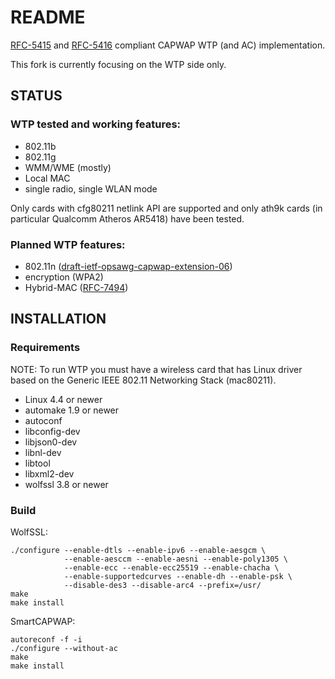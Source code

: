 # README

[RFC-5415](https://tools.ietf.org/html/rfc5415) and [RFC-5416](https://tools.ietf.org/html/rfc5416) compliant CAPWAP WTP (and AC) implementation.

This fork is currently focusing on the WTP side only.

## STATUS

### WTP tested and working features:

* 802.11b
* 802.11g
* WMM/WME (mostly)
* Local MAC
* single radio, single WLAN mode

Only cards with cfg80211 netlink API are supported and only
ath9k cards (in particular Qualcomm Atheros AR5418) have
been tested.

### Planned WTP features:

* 802.11n ([draft-ietf-opsawg-capwap-extension-06](https://tools.ietf.org/html/draft-ietf-opsawg-capwap-extension-06))
* encryption (WPA2)
* Hybrid-MAC ([RFC-7494](https://tools.ietf.org/html/rfc7494))

## INSTALLATION

### Requirements

NOTE: To run WTP you must have a wireless card that has Linux driver based on the
      Generic IEEE 802.11 Networking Stack (mac80211).

* Linux 4.4 or newer
* automake 1.9 or newer
* autoconf
* libconfig-dev
* libjson0-dev
* libnl-dev
* libtool
* libxml2-dev
* wolfssl 3.8 or newer

### Build

WolfSSL:

    ./configure --enable-dtls --enable-ipv6 --enable-aesgcm \
                --enable-aesccm --enable-aesni --enable-poly1305 \
	            --enable-ecc --enable-ecc25519 --enable-chacha \
				--enable-supportedcurves --enable-dh --enable-psk \
				--disable-des3 --disable-arc4 --prefix=/usr/
    make
    make install

SmartCAPWAP:

    autoreconf -f -i
    ./configure --without-ac
    make
    make install
